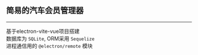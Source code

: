 <!--
 * @Author: MouMeo 1606958950@qq.com
 * @Date: 2022-11-30 00:02:42
 * @LastEditors: MouMeo 1606958950@qq.com
 * @LastEditTime: 2022-12-16 12:14:10
 * @FilePath: \Member-System\README.md
 * @Description: 
 * 
 * Copyright (c) 2022 by MouMeo 1606958950@qq.com, All Rights Reserved. 
-->
## 简易的汽车会员管理器
---
基于electron-vite-vue项目搭建  
数据库为 `SQLite`, ORM采用 `Sequelize`  
进程通信用的 `@electron/remote` 模块